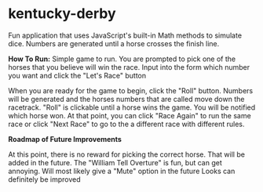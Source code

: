 # kentucky-derby
Fun application that uses JavaScript's built-in Math methods to simulate dice. Numbers are generated until a horse crosses the finish line.

**How To Run:**
Simple game to run. You are prompted to pick one of the horses that you believe will win the race. Input into the form which number you want and click the "Let's Race" button

When you are ready for the game to begin, click the "Roll" button. Numbers will be generated and the horses numbers that are called move down the racetrack.
"Roll" is clickable until a horse wins the game. You will be notified which horse won.
At that point, you can click "Race Again" to run the same race or click "Next Race" to go to the a different race with different rules.

**Roadmap of Future Improvements**

At this point, there is no reward for picking the correct horse. That will be added in the future.
The "William Tell Overture" is fun, but can get annoying. Will most likely give a "Mute" option in the future
Looks can definitely be improved

